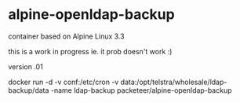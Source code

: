 # alpine-openldap-backup
 container based on Alpine Linux 3.3

this is a work in progress ie. it prob doesn't work :)

version .01

docker run -d -v conf:/etc/cron -v data:/opt/telstra/wholesale/ldap-backup/data -name ldap-backup packeteer/alpine-openldap-backup
